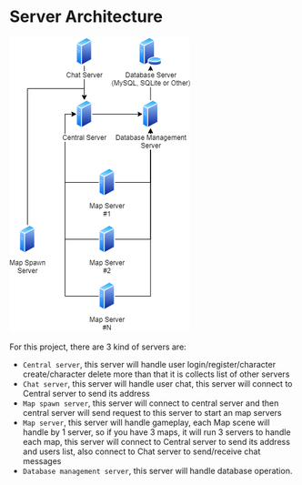 # Server Architecture

![](../images/mmo_arch.png)

For this project, there are 3 kind of servers are:

*   `Central server`, this server will handle user login/register/character create/character delete more than that it is collects list of other servers
*   `Chat server`, this server will handle user chat, this server will connect to Central server to send its address
*   `Map spawn server`, this server will connect to central server and then central server will send request to this server to start an map servers
*   `Map server`, this server will handle gameplay, each Map scene will handle by 1 server, so if you have 3 maps, it will run 3 servers to handle each map, this server will connect to Central server to send its address and users list, also connect to Chat server to send/receive chat messages
*   `Database management server`, this server will handle database operation.